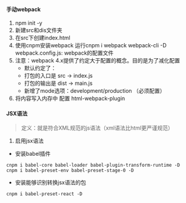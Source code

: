 

#### 手动webpack
1. npm init -y
2. 新建src和dis文件夹
3. 在src下创建index.html
4. 使用cnpm安装webpack
    运行cnpm i webpack webpack-cli -D 
    webpack.config.js: webpack的配置文件
5. 注意：webpack 4.x提供了约定大于配置的概念。目的是为了减化配置
    -    默认约定了：
    -   打包的入口是 src -> index.js
    -   打包的输出是 dist -> main.js
    -   新增了mode选项：development/production （必须配置） 
6. 将内容写入内存中 配置 html-webpack-plugin


#### JSX语法
> 定义：就是符合XML规范的js语法（xml语法比html更严谨规范）
1. 启用jsx语法
- 安装babel插件

```
cnpm i babel-core babel-loader babel-plugin-transform-runtime -D
cnpm i babel-preset-env babel-preset-stage-0 -D
```

- 安装能够识别转换jsx语法的包

```
cnpm i babel-preset-react -D
```